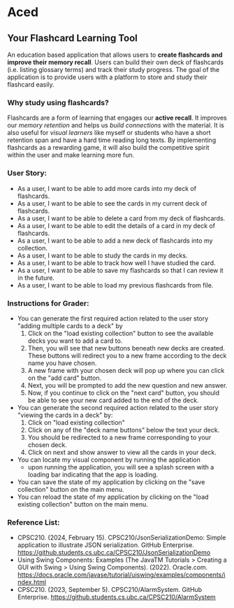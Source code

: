 # Aced

## Your Flashcard Learning Tool

An education based application that allows users to **create flashcards and 
improve their memory recall**. Users can build their own deck of flashcards 
(i.e. listing glossary terms) and track their study progress. The goal of 
the application is to provide users with a platform to store and study their 
flashcard easily. 

### Why study using flashcards?

Flashcards are a form of learning that engages our **active recall**. It improves
our *memory retention* and helps us *build connections* with the material.
It is also useful for *visual learners* like myself or students who have a short 
retention span and have a hard time reading long texts. By implementing flashcards 
as a rewarding game, it will also build the competitive spirit within the user 
and make learning more fun. 

### User Story:
- As a user, I want to be able to add more cards into my deck of flashcards.
- As a user, I want to be able to see the cards in my current deck of flashcards.
- As a user, I want to be able to delete a card from my deck of flashcards. 
- As a user, I want to be able to edit the details of a card in my deck of flashcards.
- As a user, I want to be able to add a new deck of flashcards into my collection. 
- As a user, I want to be able to study the cards in my decks. 
- As a user, I want to be able to track how well I have studied the card.
- As a user, I want to be able to save my flashcards so that I can review it in the future. 
- As a user, I want to be able to load my previous flashcards from file. 
 
### Instructions for Grader:
- You can generate the first required action related to the user story 
"adding multiple cards to a deck" by 
  1.  Click on the "load existing collection" button to see the available 
      decks you want to add a card to.
  2. Then, you will see that new buttons beneath new decks are created. 
     These buttons will redirect you to a new frame according to the 
     deck name you have chosen. 
  3. A new frame with your chosen deck will pop up where you can click on 
     the "add card" button. 
  4. Next, you will be prompted to add the new question and new answer. 
  5. Now, if you continue to click on the "next card" button, you should 
     be able to see your new card added to the end of the deck.
- You can generate the second required action related to the user story 
  "viewing the cards in a deck" by:
  1. Click on "load existing collection"
  2. Click on any of the "deck name buttons" below the text your deck.
  3. You should be redirected to a new frame corresponding to your chosen deck.
  4. Click on next and show answer to view all the cards in your deck.
- You can locate my visual component by running the application
  - upon running the application, you will see a splash screen with a loading bar 
    indicating that the app is loading. 
- You can save the state of my application by clicking on the "save collection" 
  button on the main menu. 
- You can reload the state of my application by clicking on the "load existing collection" 
  button on the main menu.

### Reference List:
- CPSC210. (2024, February 15). CPSC210/JsonSerializationDemo:
    Simple application to illustrate JSON serialization. 
    GitHub Enterprise. https://github.students.cs.ubc.ca/CPSC210/JsonSerializationDemo
- Using Swing Components: Examples (The JavaTM Tutorials > 
  Creating a GUI with Swing > Using Swing Components). (2022). 
  Oracle.com. https://docs.oracle.com/javase/tutorial/uiswing/examples/components/index.html
- CPSC210. (2023, September 5). CPSC210/AlarmSystem. 
  GitHub Enterprise. https://github.students.cs.ubc.ca/CPSC210/AlarmSystem
